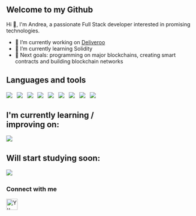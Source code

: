 <!-- <p align="center">
    <img src="https://rishavanand.github.io/static/images/greetings.gif" align="center" style="width: 100%" />
</p> -->

## Welcome to my Github
Hi 👋, I'm Andrea, a passionate Full Stack developer interested in promising technologies.

- 🔭 I’m currently working on [Deliveroo](https://github.com/painteyes/laravel-vue-deliveroo)  
- 🌱 I’m currently learning Solidity 
- 🎯 Next goals: programming on major blockchains, creating smart contracts and building blockchain networks 

## Languages and tools
<div style="margin-top: 20px">
    <img src="https://img.shields.io/badge/-HTML-E34F26?logo=html5&logoColor=white"/>&nbsp;&nbsp;
    <img src="https://img.shields.io/badge/-CSS-1572B6?logo=css3&logoColor=white"/>&nbsp;&nbsp;
    <img src="https://img.shields.io/badge/-JavaScript-F7DF1E?logo=javaScript&logoColor=222"/>&nbsp;&nbsp;
    <img src="https://img.shields.io/badge/-Bootstrap-7952B3?logo=Bootstrap&logoColor=white"/>&nbsp;&nbsp;
    <img src="https://img.shields.io/badge/-Sass-CC6699?logo=Sass&logoColor=white"/>&nbsp;&nbsp;
    <img src="https://img.shields.io/badge/-Vue.js-4FC08D?logo=Vue.js&logoColor=white"/>&nbsp;&nbsp;
    <img src="https://img.shields.io/badge/-PHP-777BB4?logo=php&logoColor=white"/>&nbsp;&nbsp;
    <img src="https://img.shields.io/badge/-MySQL-4479A1?logo=MySQL&logoColor=white"/>&nbsp;&nbsp;
    <img src="https://img.shields.io/badge/-Laravel-FF2D20?logo=Laravel&logoColor=white"/>&nbsp;&nbsp;
    <br>
</div>


<!-- ## Graphics Software
<div style="margin-bottom: 20px">
    <img src="https://img.shields.io/badge/-Adobe Photoshop-31A8FF?logo=Adobe-Photoshop&logoColor=white&style=for-the-badge"/>&nbsp;&nbsp;
    <img src="https://img.shields.io/badge/-Adobe Premiere Pro-7952B3?logo=Adobe-Premiere-Pro&logoColor=white&style=for-the-badge"/>&nbsp;&nbsp;
    <img src="https://img.shields.io/badge/-Adobe After Effects-9999FF?logo=Adobe-After-Effects&logoColor=white&style=for-the-badge"/>&nbsp;&nbsp;
</div> -->


<div>
    <div style="width: 50%">
        <h2>I'm currently learning / improving on:</h2>
        <img src="https://img.shields.io/badge/-SOLIDITY-black"/>&nbsp;&nbsp;
    </div>
    <div style="width: 50%">
        <h2>Will start studying soon:</h2>
        <img src="https://img.shields.io/badge/-C++-blue?logo=c%2B%2B&&logoColor=white"/>&nbsp;&nbsp;
    </div>   
</div>
  
        
### Connect with me
<a href="https://www.linkedin.com/in/occhipinti/"><img align="left" src="https://raw.githubusercontent.com/yushi1007/yushi1007/main/images/linkedin.svg" alt="Yu Shi | LinkedIn" style="width: 30px" /></a> 
